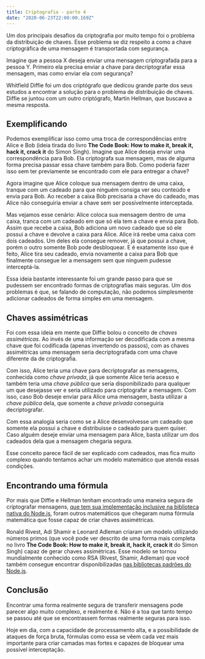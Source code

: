 ```yaml
---
title: Criptografia - parte 4
date: "2020-06-23T22:00:00.169Z"
---
```


Um dos principais desafios da criptografia por muito tempo foi o problema da distribuição de chaves. Esse problema se diz respeito a como a chave criptográfica de uma mensagem é transportada com segurança.

Imagine que a pessoa X deseja enviar uma mensagem criptografada para a pessoa Y. Primeiro ela precisa enviar a chave para decriptografar essa mensagem, mas como enviar ela com segurança?

Whitfield Diffie foi um dos criptógrafo que dedicou grande parte dos seus estudos a encontrar a solução para o problema de distribuição de chaves. Diffie se juntou com um outro criptógrafo, Martin Hellman, que buscava a mesma resposta.

## Exemplificando

Podemos exemplificar isso como uma troca de correspondências entre Alice e Bob (ideia tirada do livro __The Code Book: How to make it, break it, hack it, crack it__ do Simon Singh). Imagine que Alice deseja enviar uma correspondência para Bob. Ela criptografa sua mensagem, mas de alguma forma precisa passar essa chave também para Bob. Como poderia fazer isso sem ter previamente se encontrado com ele para entregar a chave?

Agora imagine que Alice coloque sua mensagem dentro de uma caixa, tranque com um cadeado para que ninguém consiga ver seu conteúdo e envia para Bob. Ao receber a caixa Bob precisaria a chave do cadeado, mas Alice não conseguiria enviar a chave sem ser possívelmente interceptada.

Mas vejamos esse cenário: Alice coloca sua mensagem dentro de uma caixa, tranca com um cadeado em que só ela tem a chave e envia para Bob. Assim que recebe a caixa, Bob adiciona um novo cadeado que só ele possui a chave e devolve a caixa para Alice. Alice irá reebe uma caixa com dois cadeados. Um deles ela consegue remover, já que possui a chave, porém o outro somente Bob pode desbloquear. E é exatamente isso que é feito, Alice tira seu cadeado, envia novamente a caixa para Bob que finalmente consegue ler a mensagem sem que ninguem pudesse interceptá-la.

Essa ideia bastante interessante foi um grande passo para que se pudessem ser encontrado formas de criptografias mais seguras. Um dos problemas é que, se falando de computação, não podemos simplesmente adicionar cadeados de forma simples em uma mensagem.

## Chaves assimétricas

Foi com essa ideia em mente que Diffie bolou o conceito de _chaves assimétricas_. Ao invés de uma informação ser decodificada com a mesma chave que foi codificada (apenas invertendo os passos), com as chaves assimétricas uma mensagem seria decriptografada com uma chave diferente da de criptografia.

Com isso, Alice teria uma chave para decriptografar as mensagems, conhecida como _chave privada_, já que somente Alice teria acesso e também teria uma _chave pública_ que seria disponibilizado para qualquer um que desejasse ver e seria utilizado para criptografar a mensagem. Com isso, caso Bob deseje enviar para Alice uma mensagem, basta utilizar a _chave pública_ dela, que somente a _chave privada_ conseguiria decriptografar.

Com essa analogia seria como se a Alice desenvolvesse um cadeado que somente ela possui a chave e distribuisse o cadeado para quem quiser. Caso alguém deseje enviar uma mensagem para Alice, basta utilizar um dos cadeados dela que a mensagem chegaria segura.

Esse conceito parece fácil de ser explicado com cadeados, mas fica muito complexo quando tentamos achar um modelo matemático que atenda essas condições.

## Encontrando uma fórmula

Por mais que Diffie e Hellman tenham encontrado uma maneira segura de criptografar mensagens, [que tem sua implementação inclusive na biblioteca nativa do Node.js](https://nodejs.org/api/crypto.html#crypto_class_diffiehellman), foram outros matemáticos que chegaram numa fórmula matemática que fosse capaz de criar chaves assimétricas.

Ronald Rivest, Adi Shamir e Leonard Adleman criaram um modelo utilizando números primos (que você pode ver descrito de uma forma mais completa no livro __The Code Book: How to make it, break it, hack it, crack it__ do Simon Singh) capaz de gerar chaves assimétricas. Esse modelo se tornou mundialmente conhecido como RSA (Rivest, Shamir, Adleman) que você também consegue encontrar disponibilizadas [nas bibliotecas padrões do Node.js](https://nodejs.org/api/crypto.html#crypto_keyobject_asymmetrickeytype).

## Conclusão

Encontrar uma forma realmente segura de transferir mensagens pode parecer algo muito complexo, e realmente é. Não é a toa que tanto tempo se passou até que se encontrassem formas realmente seguras para isso.

Hoje em dia, com a capacidade de processamento alta, e a possibilidade de ataques de força bruta, fórmulas como essa se vêem cada vez mais importante para criar camadas mas fortes e capazes de bloquear uma possível interceptação.
